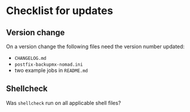 # Checklist for updates

## Version change
On a version change the following files need the version number updated:
* `CHANGELOG.md`
* `postfix-backupmx-nomad.ini`
* two example jobs in `README.md`

## Shellcheck
Was `shellcheck` run on all applicable shell files?
